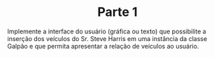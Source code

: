 <h1 align="center" style="font-weight: bold;">Parte 1</h1>

<p>Implemente a interface do usuário (gráfica ou texto) que possibilite a inserção dos veículos do Sr.
Steve Harris em uma instância da classe Galpão e que permita apresentar a relação de veículos ao usuário.</p>
